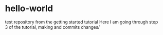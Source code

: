 # hello-world
test repository from the getting started tutorial
Here I am going through step 3 of the tutorial, making and commits changes/
